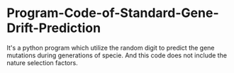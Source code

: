 # Program-Code-of-Standard-Gene-Drift-Prediction
It's a python program which utilize the random digit to predict the gene mutations during generations of specie. And this code does not include the nature selection factors.
